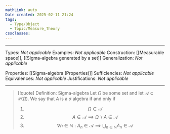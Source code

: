 ```yaml
---
mathLink: auto
Date created: 2025-02-11 21:24
tags:
  - Type/Object
  - Topic/Measure_Theory
cssclasses:
---
```

---  

Types: _Not applicable_
Examples: _Not applicable_
Construction: [[Measurable space]], [[Sigma-algebra generated by a set]]
Generalization: _Not applicable_

Properties: [[Sigma-algebra (Properties)]]
Sufficiencies: _Not applicable_
Equivalences: _Not applicable_
Justifications: _Not applicable_

---

> [!quote] Definition: Sigma-algebra
> Let $\Omega$ be some set and let $\mathcal{A}\subseteq \mathcal{P}(\Omega)$. We say that $A$ is a $\sigma$ algebra if and only if 
> 1. $$\Omega \in \mathcal{A}$$
> 2.  $$ A \in \mathcal{A} \implies \Omega \backslash A \in \mathcal{A} $$
> 3. $$ \forall n \in \mathbb{N}: A_{n} \in \mathcal{A} \implies \bigcup_{n\in \mathbb{N}}A_{n} \in \mathcal{ A} $$



